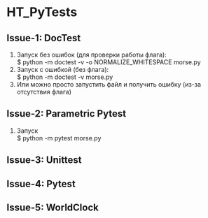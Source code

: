 # HT_PyTests
## Issue-1: DocTest
1. Запуск без ошибок (для проверки работы флага): </br>
$ python -m doctest -v -o NORMALIZE_WHITESPACE morse.py
2. Запуск с ошибкой (без флага): </br>
$ python -m doctest -v morse.py
3. Или можно просто запустить файл и получить ошибку (из-за отсутствия флага)

## Issue-2: Parametric Pytest
1. Запуск </br>
$ python -m pytest morse.py

## Issue-3: Unittest

## Issue-4: Pytest

## Issue-5: WorldClock
